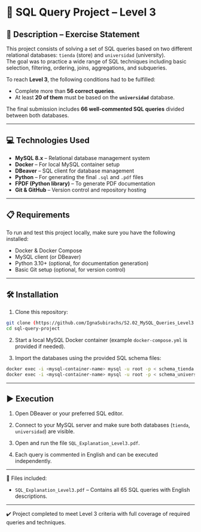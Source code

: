 
# 📘 SQL Query Project – Level 3

## 📄 Description – Exercise Statement

This project consists of solving a set of SQL queries based on two different relational databases: `tienda` (store) and `universidad` (university).  
The goal was to practice a wide range of SQL techniques including basic selection, filtering, ordering, joins, aggregations, and subqueries.

To reach **Level 3**, the following conditions had to be fulfilled:
- Complete more than **56 correct queries**.
- At least **20 of them** must be based on the **`universidad`** database.

The final submission includes **66 well-commented SQL queries** divided between both databases.

---

## 💻 Technologies Used

- **MySQL 8.x** – Relational database management system
- **Docker** – For local MySQL container setup
- **DBeaver** – SQL client for database management
- **Python** – For generating the final `.sql` and `.pdf` files
- **FPDF (Python library)** – To generate PDF documentation
- **Git & GitHub** – Version control and repository hosting

---

## 📋 Requirements

To run and test this project locally, make sure you have the following installed:

- Docker & Docker Compose
- MySQL client (or DBeaver)
- Python 3.10+ (optional, for documentation generation)
- Basic Git setup (optional, for version control)

---

## 🛠️ Installation

1. Clone this repository:

```bash
git clone (https://github.com/IgnaSubirachs/S2.02_MySQL_Queries_Level3.git)
cd sql-query-project
```

2. Start a local MySQL Docker container (example `docker-compose.yml` is provided if needed).

3. Import the databases using the provided SQL schema files:

```bash
docker exec -i <mysql-container-name> mysql -u root -p < schema_tienda.sql
docker exec -i <mysql-container-name> mysql -u root -p < schema_universidad.sql
```

---

## ▶️ Execution

1. Open DBeaver or your preferred SQL editor.

2. Connect to your MySQL server and make sure both databases (`tienda`, `universidad`) are visible.

3. Open and run the file `SQL_Explanation_Level3.pdf`.

4. Each query is commented in English and can be executed independently.

---

📁 Files included:

- `SQL_Explanation_Level3.pdf` – Contains all 65 SQL queries with English descriptions.

---

✔️ Project completed to meet Level 3 criteria with full coverage of required queries and techniques.
